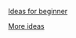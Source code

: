 [Ideas for beginner](https://www.upgrad.com/blog/python-projects-ideas-topics-beginners/)

[More ideas](https://www.dataquest.io/blog/python-projects-for-beginners/)